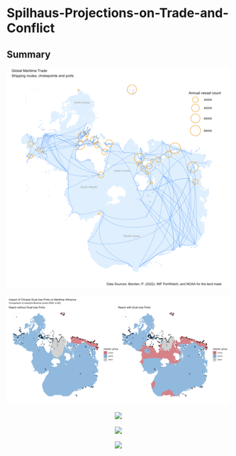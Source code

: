 # Spilhaus-Projections-on-Trade-and-Conflict


## Summary

 
 <p align="center">
  <img src="maps/spilhaus_map_1.png" width="600"/>
</p>





 <p align="center">
  <img src="maps/spilhaus_map_2.1.png" width="600"/>
</p>




 <p align="center">
  <img src="maps/spilhaus_map_2.2" width="600"/>
</p>



 <p align="center">
  <img src="maps/spilhaus_map_2.3" width="600"/>
</p>




 <p align="center">
  <img src="maps/spilhaus_map_3" width="600"/>
</p>
